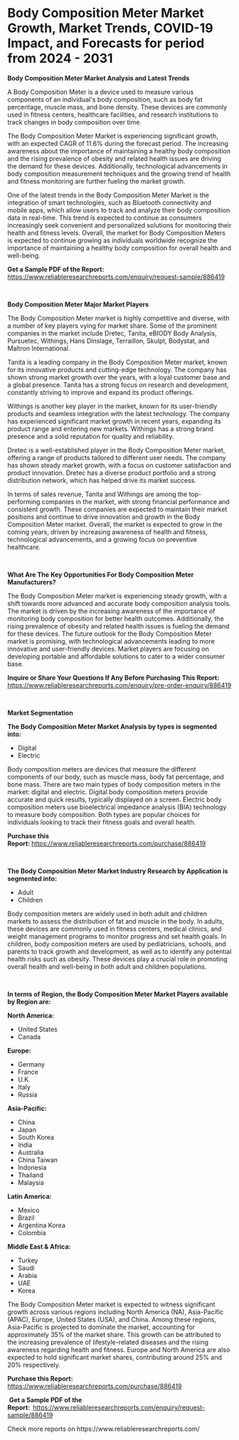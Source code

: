 <p><h1>Body Composition Meter Market Growth, Market Trends, COVID-19 Impact, and Forecasts for period from 2024 - 2031</h1></p><p><strong>Body Composition Meter Market Analysis and Latest Trends</strong></p>
<p><p>A Body Composition Meter is a device used to measure various components of an individual's body composition, such as body fat percentage, muscle mass, and bone density. These devices are commonly used in fitness centers, healthcare facilities, and research institutions to track changes in body composition over time.</p><p>The Body Composition Meter Market is experiencing significant growth, with an expected CAGR of 11.6% during the forecast period. The increasing awareness about the importance of maintaining a healthy body composition and the rising prevalence of obesity and related health issues are driving the demand for these devices. Additionally, technological advancements in body composition measurement techniques and the growing trend of health and fitness monitoring are further fueling the market growth.</p><p>One of the latest trends in the Body Composition Meter Market is the integration of smart technologies, such as Bluetooth connectivity and mobile apps, which allow users to track and analyze their body composition data in real-time. This trend is expected to continue as consumers increasingly seek convenient and personalized solutions for monitoring their health and fitness levels. Overall, the market for Body Composition Meters is expected to continue growing as individuals worldwide recognize the importance of maintaining a healthy body composition for overall health and well-being.</p></p>
<p><strong>Get a Sample PDF of the Report:&nbsp;</strong> <a href="https://www.reliableresearchreports.com/enquiry/request-sample/886419">https://www.reliableresearchreports.com/enquiry/request-sample/886419</a></p>
<p>&nbsp;</p>
<p><strong>Body Composition Meter Major Market Players</strong></p>
<p><p>The Body Composition Meter market is highly competitive and diverse, with a number of key players vying for market share. Some of the prominent companies in the market include Dretec, Tanita, eBIODY Body Analysis, Pursuetec, Withings, Hans Dinslage, Terraillon, Skulpt, Bodystat, and Maltron International.</p><p>Tanita is a leading company in the Body Composition Meter market, known for its innovative products and cutting-edge technology. The company has shown strong market growth over the years, with a loyal customer base and a global presence. Tanita has a strong focus on research and development, constantly striving to improve and expand its product offerings.</p><p>Withings is another key player in the market, known for its user-friendly products and seamless integration with the latest technology. The company has experienced significant market growth in recent years, expanding its product range and entering new markets. Withings has a strong brand presence and a solid reputation for quality and reliability.</p><p>Dretec is a well-established player in the Body Composition Meter market, offering a range of products tailored to different user needs. The company has shown steady market growth, with a focus on customer satisfaction and product innovation. Dretec has a diverse product portfolio and a strong distribution network, which has helped drive its market success.</p><p>In terms of sales revenue, Tanita and Withings are among the top-performing companies in the market, with strong financial performance and consistent growth. These companies are expected to maintain their market positions and continue to drive innovation and growth in the Body Composition Meter market. Overall, the market is expected to grow in the coming years, driven by increasing awareness of health and fitness, technological advancements, and a growing focus on preventive healthcare.</p></p>
<p>&nbsp;</p>
<p><strong>What Are The Key Opportunities For Body Composition Meter Manufacturers?</strong></p>
<p><p>The Body Composition Meter market is experiencing steady growth, with a shift towards more advanced and accurate body composition analysis tools. The market is driven by the increasing awareness of the importance of monitoring body composition for better health outcomes. Additionally, the rising prevalence of obesity and related health issues is fueling the demand for these devices. The future outlook for the Body Composition Meter market is promising, with technological advancements leading to more innovative and user-friendly devices. Market players are focusing on developing portable and affordable solutions to cater to a wider consumer base.</p></p>
<p><strong>Inquire or Share Your Questions If Any Before Purchasing This Report:</strong> <a href="https://www.reliableresearchreports.com/enquiry/pre-order-enquiry/886419">https://www.reliableresearchreports.com/enquiry/pre-order-enquiry/886419</a></p>
<p>&nbsp;</p>
<p><strong>Market Segmentation</strong></p>
<p><strong>The Body Composition Meter Market Analysis by types is segmented into:</strong></p>
<p><ul><li>Digital</li><li>Electric</li></ul></p>
<p><p>Body composition meters are devices that measure the different components of our body, such as muscle mass, body fat percentage, and bone mass. There are two main types of body composition meters in the market: digital and electric. Digital body composition meters provide accurate and quick results, typically displayed on a screen. Electric body composition meters use bioelectrical impedance analysis (BIA) technology to measure body composition. Both types are popular choices for individuals looking to track their fitness goals and overall health.</p></p>
<p><strong>Purchase this Report:&nbsp;</strong><a href="https://www.reliableresearchreports.com/purchase/886419">https://www.reliableresearchreports.com/purchase/886419</a></p>
<p>&nbsp;</p>
<p><strong>The Body Composition Meter Market Industry Research by Application is segmented into:</strong></p>
<p><ul><li>Adult</li><li>Children</li></ul></p>
<p><p>Body composition meters are widely used in both adult and children markets to assess the distribution of fat and muscle in the body. In adults, these devices are commonly used in fitness centers, medical clinics, and weight management programs to monitor progress and set health goals. In children, body composition meters are used by pediatricians, schools, and parents to track growth and development, as well as to identify any potential health risks such as obesity. These devices play a crucial role in promoting overall health and well-being in both adult and children populations.</p></p>
<p>&nbsp;</p>
<p><strong>In terms of Region, the Body Composition Meter Market Players available by Region are:</strong></p>
<p>
    <p> <strong> North America: </strong>
        <ul>
            <li>United States</li>
            <li>Canada</li>
        </ul>
        </p> 
    <p> <strong> Europe: </strong>
        <ul>
            <li>Germany</li>
            <li>France</li>
            <li>U.K.</li>
            <li>Italy</li>
            <li>Russia</li>
        </ul>
        </p> 
    <p> <strong> Asia-Pacific: </strong>
        <ul>
            <li>China</li>
            <li>Japan</li>
            <li>South Korea</li>
            <li>India</li>
            <li>Australia</li>
            <li>China Taiwan</li>
            <li>Indonesia</li>
            <li>Thailand</li>
            <li>Malaysia</li>
        </ul>
        </p> 
    <p> <strong> Latin America: </strong>
        <ul>
            <li>Mexico</li>
            <li>Brazil</li>
            <li>Argentina Korea</li>
            <li>Colombia</li>
        </ul>
        </p> 
    <p> <strong> Middle East & Africa: </strong>
        <ul>
            <li>Turkey</li>
            <li>Saudi</li>
            <li>Arabia</li>
            <li>UAE</li>
            <li>Korea</li>
        </ul>
    </p>
    </p>
<p><p>The Body Composition Meter market is expected to witness significant growth across various regions including North America (NA), Asia-Pacific (APAC), Europe, United States (USA), and China. Among these regions, Asia-Pacific is projected to dominate the market, accounting for approximately 35% of the market share. This growth can be attributed to the increasing prevalence of lifestyle-related diseases and the rising awareness regarding health and fitness. Europe and North America are also expected to hold significant market shares, contributing around 25% and 20% respectively.</p></p>
<p><strong>Purchase this Report: </strong><a href="https://www.reliableresearchreports.com/purchase/886419">https://www.reliableresearchreports.com/purchase/886419</a></p>
<p>&nbsp;<strong>Get a Sample PDF of the Report:&nbsp;&nbsp;</strong><a href="https://www.reliableresearchreports.com/enquiry/request-sample/886419">https://www.reliableresearchreports.com/enquiry/request-sample/886419</a></p>
<p><strong></strong></p>
<p>Check more reports on https://www.reliableresearchreports.com/</p>